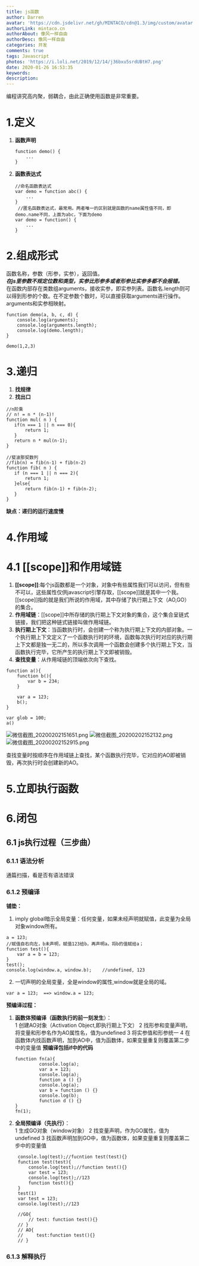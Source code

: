 ```yaml
---
title: js函数
author: Darren
avatar: 'https://cdn.jsdelivr.net/gh/MINTACO/cdn@1.3/img/custom/avatar.jpg'
authorLink: mintaco.cn
authorAbout: 像风一样自由
authorDesc: 像风一样自由
categories: 开发
comments: true
tags: Javascript
photos: 'https://i.loli.net/2019/12/14/j36bxu5srdUBtH7.png'
date: 2020-01-26 16:53:35
keywords:
description:
---
```

编程讲究高内聚，弱耦合，由此正确使用函数是非常重要。
 
# 1.定义
1. **函数声明**
   ```
   function demo() {
       ...
   }
   ```
2. **函数表达式**
   ```
   //命名函数表达式
   var demo = function abc() {
       ...
   }
    //匿名函数表达式，最常用。两者唯一的区别就是函数的name属性值不同，即demo.name不同，上面为abc，下面为demo
   var demo = function() {
       ...
   }
   ```

# 2.组成形式
函数名称，参数（形参，实参），返回值。  
***在js里参数不规定位数和类型，实参比形参多或者形参比实参多都不会报错。***   
在函数内部存在类数组arguments，接收实参，即实参列表。函数名.length则可以得到形参的个数。在不定参数个数时，可以直接获取arguments进行操作。arguments和实参相映射。
```
function demo(a, b, c, d) {
    console.log(arguments);
    console.log(arguments.length);
    console.log(demo.length);
}

demo(1,2,3)
```

# 3.递归
1. **找规律**
2. **找出口**

```
//n阶乘
// n! = n * (n-1)!
function mul( n ) {
   if(n === 1 || n === 0){
       return 1;
   }
   return n * mul(n-1);
}

//斐波那契数列
//fib(n) = fib(n-1) + fib(n-2)
function fib( n ) {
   if (n === 1 || n === 2){
       return 1;
   }else{
       return fib(n-1) + fib(n-2);
   }
}
```
**缺点：递归的运行速度慢**

# 4.作用域
# 4.1 [[scope]]和作用域链
1. **[[scope]]**:每个js函数都是一个对象，对象中有些属性我们可以访问，但有些不可以，这些属性仅供javascript引擎存取，[[scope]]就是其中一个我。[[scope]]指的就是我们所说的作用域，其中存储了执行期上下文（AO,GO）的集合。
2. **作用域链**：[[scope]]中所存储的执行期上下文对象的集合，这个集合呈链式链接，我们把这种链式链接叫做作用域链。
3. **执行期上下文**：当函数执行时，会创建一个称为执行期上下文的内部对象。一个执行期上下文定义了一个函数执行时的环境，函数每次执行时对应的执行期 上下文都是独一无二的，所以多次调用一个函数会创建多个执行期上下文，当函数执行完毕，它所产生的执行期上下文即被销毁。
4. **查找变量**：从作用域链的顶端依次向下查找。

```
function a(){
    function b(){
        var b = 234;
    }

    var a = 123;
    b();
}

var glob = 100;
a()
```
![微信截图_20200202151651.png](https://i.loli.net/2020/02/02/xViwa6IsbYkH54d.png)
![微信截图_20200202152132.png](https://i.loli.net/2020/02/02/xaM6gfE2Zzr1PJN.png)
![微信截图_20200202152915.png](https://i.loli.net/2020/02/02/XBMGqyJZ71wKfur.png)

查找变量时按顺序在作用域链上查找，某个函数执行完毕，它对应的AO即被销毁，再次执行时会创建新的AO。

# 5.立即执行函数


# 6.闭包
## 6.1 js执行过程（三步曲）
### 6.1.1 语法分析
   通篇扫描，看是否有语法错误
### 6.1.2 预编译
**铺垫：**
   1. imply global暗示全局变量：任何变量，如果未经声明就赋值，此变量为全局对象window所有。
   ```
   a = 123;
   //赋值自右向左，b未声明，赋值123给b，再声明a，将b的值赋给a；
   function test(){
       var a = b = 123;
   }
   test();
   console.log(window.a, window.b);    //undefined, 123
   ```
   2. 一切声明的全局变量，全是window的属性,window就是全局的域。
   ```
   var a = 123;  ==> window.a = 123;
   ```
   

**预编译过程：**
1. **函数体预编译（函数执行的前一刻发生**）：    
      1 创建AO对象（Activation Object,即执行期上下文）
      2 找形参和变量声明，将变量和形参名作为AO属性名，值为undefined
      3 将实参值和形参统一
      4 在函数体内找函数声明，加到AO中，值为函数体，如果变量重复则覆盖第二步中的变量值
      **预编译包括if中的代码**
      ```
      function fn(a){
               console.log(a);
               var a = 123;
               console.log(a);
               function a () {}
               console.log(a);
               var b = function () {}
               console.log(b);
               function d () {}
     } 
     fn(1); 
      ```

2. **全局预编译（先执行）**：  
    1 生成GO对象（window对象）
    2 找变量声明，作为GO属性，值为undefined
    3 找函数声明加到GO中，值为函数体，如果变量重复则覆盖第二步中的变量值

    ```
     console.log(test);//fucntion test(test){}
     function test(test){
         console.log(test);//function test(){}
         var test = 123;
         console.log(test);//123
         function test(){}
     }
     test(1)
     var test = 123;
     console.log(test);//123

     //GO{
         // test: function test(){}
     // }
     // AO{
     //     test:function test(){}
     // }
    ```  

### 6.1.3 解释执行
   